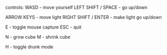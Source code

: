 controls:
WASD - move yourself
LEFT SHIFT / SPACE - go up/down

ARROW KEYS  - move light
RIGHT SHIFT / ENTER - make light go up/down

E - toggle mouse capture
ESC - quit

N - grow cube
M - shrink cube

H - toggle drunk mode
